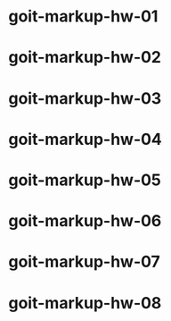 # goit-markup-hw-01
# goit-markup-hw-02
# goit-markup-hw-03
# goit-markup-hw-04
# goit-markup-hw-05
# goit-markup-hw-06
# goit-markup-hw-07
# goit-markup-hw-08

